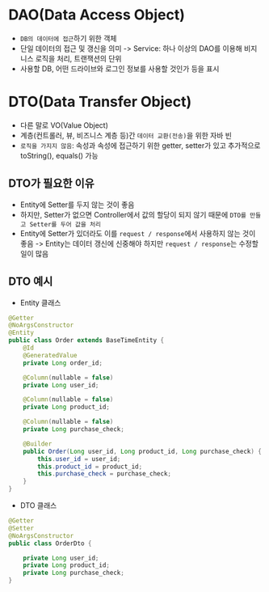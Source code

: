 # DAO(Data Access Object)
* `DB의 데이터에 접근`하기 위한 객체
* 단일 데이터의 접근 및 갱신을 의미 -> Service: 하나 이상의 DAO를 이용해 비지니스 로직을 처리, 트랜잭션의 단위
* 사용할 DB, 어떤 드라이브와 로그인 정보를 사용할 것인가 등을 표시

# DTO(Data Transfer Object)
* 다른 말로 VO(Value Object)
* 계층(컨트롤러, 뷰, 비즈니스 계층 등)간 `데이터 교환(전송)`을 위한 자바 빈
* `로직을 가지지 않음`: 속성과 속성에 접근하기 위한 getter, setter가 있고 추가적으로 toString(), equals() 가능
## DTO가 필요한 이유
* Entity에 Setter를 두지 않는 것이 좋음
* 하지만, Setter가 없으면 Controller에서 값의 할당이 되지 않기 때문에 `DTO를 만들고 Setter를 두어 값을 처리`
* Entity에 Setter가 있더라도 이를 `request / response`에서 사용하지 않는 것이 좋음 -> Entity는 데이터 갱신에 신중해야 하지만 `request / response`는 수정할 일이 많음
## DTO 예시
* Entity 클래스
```java
@Getter
@NoArgsConstructor
@Entity
public class Order extends BaseTimeEntity {
    @Id
    @GeneratedValue
    private Long order_id;

    @Column(nullable = false)
    private Long user_id;

    @Column(nullable = false)
    private Long product_id;

    @Column(nullable = false)
    private Long purchase_check;

    @Builder
    public Order(Long user_id, Long product_id, Long purchase_check) {
        this.user_id = user_id;
        this.product_id = product_id;
        this.purchase_check = purchase_check;
    }
}
```
* DTO 클래스
```java
@Getter
@Setter
@NoArgsConstructor
public class OrderDto {

    private Long user_id;
    private Long product_id;
    private Long purchase_check;
}
```